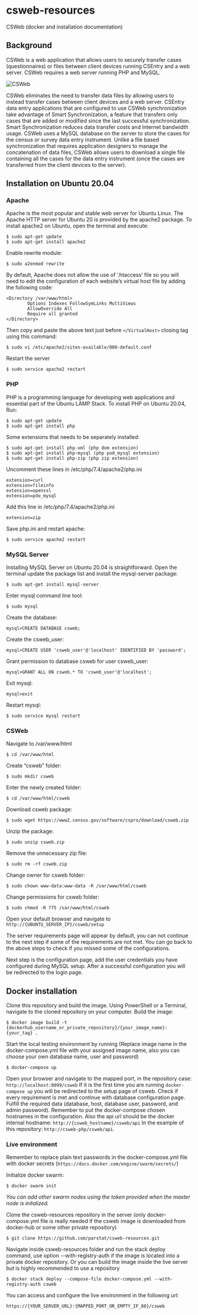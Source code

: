 # csweb-resources
CSWeb (docker and installation documentation)

## Background
CSWeb is a web application that allows users to securely transfer cases (questionnaires) or files between client devices running CSEntry and a web server. CSWeb requires a web server running PHP and MySQL. 

![CSWeb](https://www.csprousers.org/help/CSWeb/synchronization_flow.png)

CSWeb eliminates the need to transfer data files by allowing users to instead transfer cases between client devices and a web server. CSEntry data entry applications that are configured to use CSWeb synchronization take advantage of Smart Synchronization, a feature that transfers only cases that are added or modified since the last successful synchronization. Smart Synchronization reduces data transfer costs and Internet bandwidth usage.
CSWeb uses a MySQL database on the server to store the cases for the census or survey data entry instrument. Unlike a file based synchronization that requires application designers to manage the concatenation of data files, CSWeb allows users to download a single file containing all the cases for the data entry instrument (once the cases are transferred from the client devices to the server).

## Installation on Ubuntu 20.04
### Apache
Apache is the most popular and stable web server for Ubuntu Linux. The Apache HTTP server for Ubuntu 20 is provided by the apache2 package. To install apache2 on Ubuntu, open the terminal and execute:
```
$ sudo apt-get update
$ sudo apt-get install apache2
```

Enable rewrite module:
```
$ sudo a2enmod rewrite
```

By default, Apache does not allow the use of ‘.htaccess’ file so you will need to edit the configuration of each website’s virtual host file by adding the following code:

```
<Directory /var/www/html>
        Options Indexes FollowSymLinks MultiViews
        AllowOverride All
        Require all granted
</Directory>
```

Then copy and paste the above text just before `</VirtualHost>` closing tag using this command:
```
$ sudo vi /etc/apache2/sites-available/000-default.conf
```

Restart the server
```
$ sudo service apache2 restart
```

### PHP
PHP is a programming language for developing web applications and essential part of the Ubuntu LAMP Stack. To install PHP on Ubuntu 20.04, Run:
```
$ sudo apt-get update
$ sudo apt-get install php
```

Some extensions that needs to be separately installed:
```
$ sudo apt-get install php-xml (php dom extension)
$ sudo apt-get install php-mysql (php pod_mysql extension)
$ sudo apt-get install php-zip (php zip extension)
```

Uncomment these lines in /etc/php/7.4/apache2/php.ini
```
extension=curl
extension=fileinfo
extension=openssl
extension=pdo_mysql
```

Add this line in /etc/php/7.4/apache2/php.ini
```
extension=zip
```

Save php.ini and restart apache:
```
$ sudo service apache2 restart
```

### MySQL Server
Installing MySQL Server on Ubuntu 20.04 is straightforward. Open the terminal update the package list and install the mysql-server package:

```
$ sudo apt-get install mysql-server
```

Enter mysql command line tool:
```
$ sudo mysql
```
Create the database:
```
mysql>CREATE DATABASE csweb;
```
Create the csweb_user:
```
mysql>CREATE USER 'csweb_user'@'localhost' IDENTIFIED BY 'password';
```
Grant permission to database csweb for user csweb_user:
```
mysql>GRANT ALL ON csweb.* TO 'csweb_user'@'localhost';
```
Exit mysql:
```
mysql>exit
```
Restart mysql:
```
$ sudo service mysql restart
```

### CSWeb
Navigate to /var/www/html
```
$ cd /var/www/html
```
Create “csweb” folder:
```
$ sudo mkdir csweb
```
Enter the newly created folder:
```
$ cd /var/www/html/csweb
```
Download csweb package:
```
$ sudo wget https://www2.census.gov/software/cspro/download/csweb.zip 
```
Unzip the package:
```
$ sudo unzip csweb.zip 
```
Remove the unnecessary zip file:
```
$ sudo rm -rf csweb.zip
```
Change owner for csweb folder:
```
$ sudo chown www-data:www-data -R /var/www/html/csweb
```
Change permissions for csweb folder:
```
$ sudo chmod -R 775 /var/www/html/csweb
```

Open your default browser and navigate to `http://{UBUNTU_SERVER_IP}/csweb/setup`

The server requirements page will appear by default, you can not continue to the next step if some of the requirements are not met. You can go back to the above steps to check if you missed some of the configurations.

Next step is the configuration page, add the user credentials you have configured during MySQL setup.
After a successful configuration you will be redirected to the login page.

## Docker installation
Clone this repository and build the image.
Using PowerShell or a Terminal, navigate to the cloned repository on your computer.
Build the image:
```
$ docker image build -t {dockerhub_username_or_private_repository}/{your_image_name}:{your_tag} .
```
Start the local testing environment by running (Replace image name in the docker-compose.yml file with your assigned image name, also you can choose your own database name, user and password)
```
$ docker-compose up
```
Open your browser and navigate to the mapped port, in the repository case:
`http://localhost:8099/csweb` 
If it is the first time you are running `docker-compose up` you will be redirected to the setup page of csweb. Check if every requirement is met and continue with database configuration page. Fulfill the required data (database, host, database user, password, and admin password). Remember to put the docker-compose chosen hostnames in the configuration. 
Also the api url should be the docker internal hostname: `http://{csweb_hostname}/csweb/api` 
In the example of this repository: `http://csweb-php/csweb/api`.

### Live environment
Remember to replace plain text passwords in the docker-compose.yml file with docker secrets (`https://docs.docker.com/engine/swarm/secrets/`)

Initialize docker swarm:
```
$ docker swarm init
```

*You can add other swarm nodes using the token provided when the master node is initalized.*

Clone the csweb-resources repository in the server (only docker-compose.yml file is really needed if the csweb image is downloaded from docker-hub or some other private repository)
```
$ git clone https://github.com/parstat/csweb-resources.git
```

Navigate inside csweb-resources folder and run the stack deploy command, use option --with-registry-auth if the image is located into a private docker repository.
Or you can build the image inside the live server but is highly recommended to use a repository
```
$ docker stack deploy --compose-file docker-compose.yml --with-registry-auth csweb
```

You can access and configure the live environment in the following url:
```
https://{YOUR_SERVER_URL}:{MAPPED_PORT_OR_EMPTY_IF_80}/csweb
```
